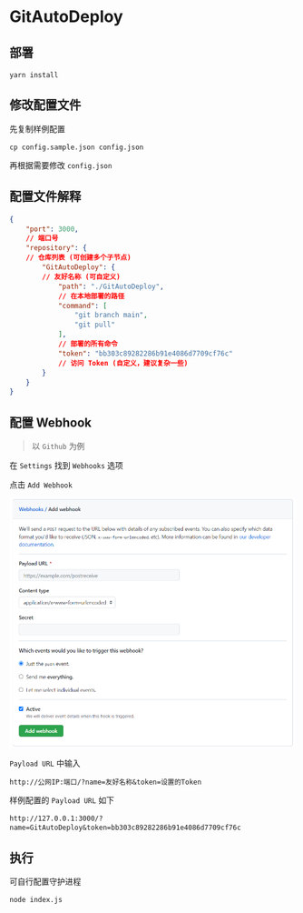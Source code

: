 # GitAutoDeploy

## 部署
```
yarn install
```

## 修改配置文件

先复制样例配置
```
cp config.sample.json config.json
```

再根据需要修改 `config.json`

## 配置文件解释

```json
{
    "port": 3000,
    // 端口号
    "repository": {
    // 仓库列表 (可创建多个子节点)
        "GitAutoDeploy": {
        // 友好名称 (可自定义)
            "path": "./GitAutoDeploy",
            // 在本地部署的路径
            "command": [
                "git branch main",
                "git pull"
            ],
            // 部署的所有命令
            "token": "bb303c89282286b91e4086d7709cf76c"
            // 访问 Token (自定义，建议复杂一些)
        }
    }
}
```

## 配置 Webhook

> 以 `Github` 为例

在 `Settings` 找到 `Webhooks` 选项

点击 `Add Webhook`

![Webhook](./docs/images/c44656787b4e70a9bbb599dc7e43a2f7.png)

`Payload URL` 中输入

```
http://公网IP:端口/?name=友好名称&token=设置的Token
```

样例配置的 `Payload URL` 如下

```
http://127.0.0.1:3000/?name=GitAutoDeploy&token=bb303c89282286b91e4086d7709cf76c
```

## 执行

可自行配置守护进程

```bash
node index.js
```
